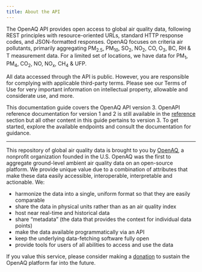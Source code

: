 ```yaml
---
title: About the API
---
```


The OpenAQ API provides open access to global air quality data, following REST
principles with resource-oriented URLs, standard HTTP response codes, and
JSON-formatted responses. OpenAQ focuses on criteria air pollutants, primarily
aggregating PM<sub>2.5</sub>, PM<sub>10</sub>, SO<sub>2</sub>, NO<sub>2</sub>,
CO, O<sub>3</sub>, BC, RH & T measurement data. For a limited set of locations,
we have data for PM<sub>1</sub>, PM<sub>4</sub>, CO<sub>2</sub>, NO,
NO<sub>x</sub>, CH<sub>4</sub> & UFP.

All data accessed through the API is public. However, you are responsible for
complying with applicable third-party terms. Please see our Terms of Use for
very important information on intellectual property, allowable and considerate
use, and more.

This documentation guide covers the OpenAQ API version 3. OpenAPI reference
documentation for version 1 and 2 is still available in the [reference](/api)
section but all other content in this guide pertains to version 3.
To get started, explore the available endpoints and consult the documentation
for guidance.

---

This repository of global air quality data is brought to you by
[OpenAQ](https://openaq.org/#/), a nonprofit organization founded in the U.S.
OpenAQ was the first to aggregate ground-level ambient air quality data on an
open-source platform. We provide unique value due to a combination of attributes
that make these data easily accessible, interoperable, interpretable and
actionable. We:

* harmonize the data into a single, uniform format so that they are easily
comparable  
* share the data in physical units rather than as an air quality index  
* host near real-time and historical data  
* share “metadata” (the data that provides the context for individual data
points)  
* make the data available programmatically via an API  
* keep the underlying data-fetching software fully open  
* provide tools for users of all abilities to access and use the data

If you value this service, please consider making a
[donation](https://secure.givelively.org/donate/openaq-inc/) to sustain the
OpenAQ platform far into the future.
